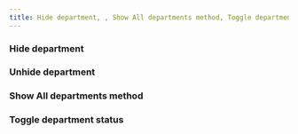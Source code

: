 ```yaml
---
title: Hide department, , Show All departments method, Toggle department status
---
```

### Hide department



### Unhide department



### Show All departments method

### Toggle department status
